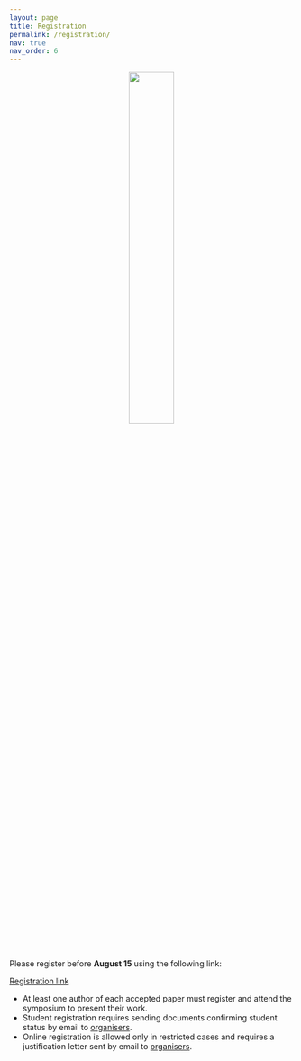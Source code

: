 ```yaml
---
layout: page
title: Registration
permalink: /registration/
nav: true
nav_order: 6
---
```



<p style="text-align: center"><img src="../assets/img/reg2.jpg" width="40%"></p>

Please register before **August 15** using the following link:

[Registration link](https://eshop.qmul.ac.uk/conferences-and-events/conferences-events/conferences-events/32nd-international-symposium-on-temporal-representation-and-reasoning)

- At least one author of each accepted paper must register and attend the symposium to present their work.
- Student registration requires sending documents confirming student status by email to [organisers](p.walega@qmul.ac.uk).
- Online registration is allowed only in restricted cases and requires a justification letter sent by email to [organisers](p.walega@qmul.ac.uk).

